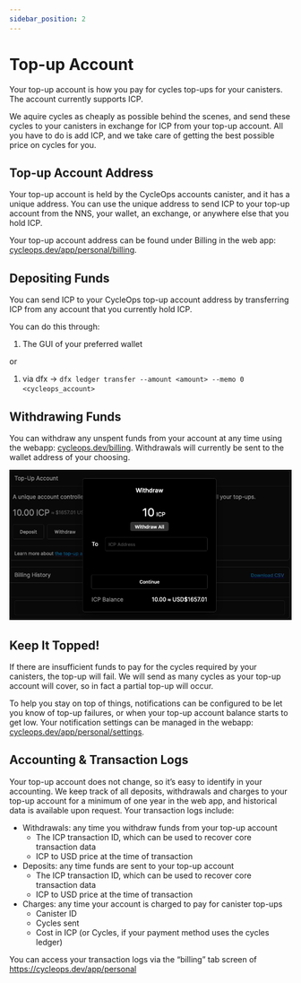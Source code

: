 ```yaml
---
sidebar_position: 2
---
```


# Top-up Account

Your top-up account is how you pay for cycles top-ups for your canisters. The account currently supports ICP.

We aquire cycles as cheaply as possible behind the scenes, and send these cycles to your canisters in exchange for ICP from your top-up account. All you have to do is add ICP, and we take care of getting the best possible price on cycles for you.

## Top-up Account Address

Your top-up account is held by the CycleOps accounts canister, and it has a unique address. You can use the unique address to send ICP to your top-up account from the NNS, your wallet, an exchange, or anywhere else that you hold ICP.

Your top-up account address can be found under Billing in the web app: [cycleops.dev/app/personal/billing](https://cycleops.dev/app/personal/billing).

## Depositing Funds

You can send ICP to your CycleOps top-up account address by transferring ICP from any account that you currently hold ICP.

You can do this through:

1.  The GUI of your preferred wallet

or

1.  via dfx → `dfx ledger transfer --amount <amount> --memo 0 <cycleops_account>`

## Withdrawing Funds

You can withdraw any unspent funds from your account at any time using the webapp: [cycleops.dev/billing](https://cycleops.dev/billing). Withdrawals will currently be sent to the wallet address of your choosing.

![withdraw.png](./img/withdraw.png)

## Keep It Topped!

If there are insufficient funds to pay for the cycles required by your canisters, the top-up will fail. We will send as many cycles as your top-up account will cover, so in fact a partial top-up will occur.

To help you stay on top of things, notifications can be configured to be let you know of top-up failures, or when your top-up account balance starts to get low. Your notification settings can be managed in the webapp: [cycleops.dev/app/personal/settings](https://cycleops.dev/app/personal/settings).

## Accounting & Transaction Logs

Your top-up account does not change, so it’s easy to identify in your accounting. We keep track of all deposits, withdrawals and charges to your top-up account for a minimum of one year in the web app, and historical data is available upon request. Your transaction logs include:

- Withdrawals: any time you withdraw funds from your top-up account
  - The ICP transaction ID, which can be used to recover core transaction data
  - ICP to USD price at the time of transaction
- Deposits: any time funds are sent to your top-up account
  - The ICP transaction ID, which can be used to recover core transaction data
  - ICP to USD price at the time of transaction
- Charges: any time your account is charged to pay for canister top-ups
  - Canister ID
  - Cycles sent
  - Cost in ICP (or Cycles, if your payment method uses the cycles ledger)

You can access your transaction logs via the “billing” tab screen of https://cycleops.dev/app/personal
